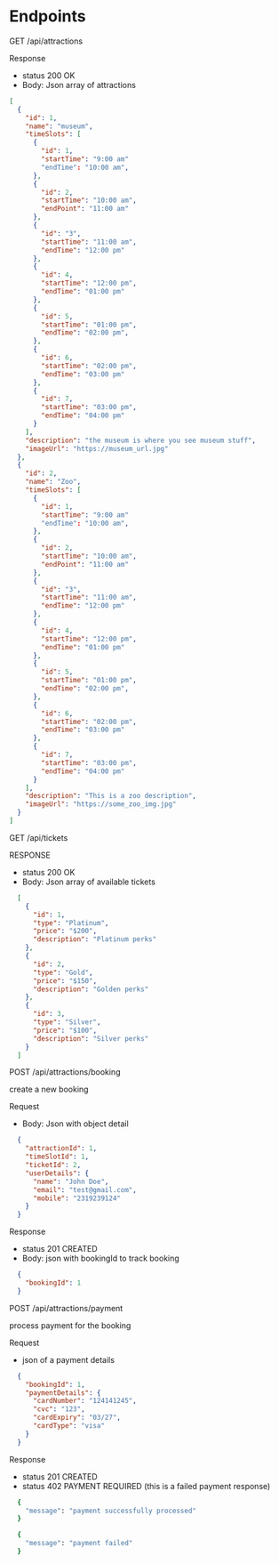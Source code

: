 # Endpoints 

GET /api/attractions 

Response 
  - status 200 OK 
  - Body: Json array of attractions 

```json
[
  {
    "id": 1, 
    "name": "museum", 
    "timeSlots": [
      {
        "id": 1, 
        "startTime": "9:00 am"
        "endTime": "10:00 am", 
      }, 
      {
        "id": 2, 
        "startTime": "10:00 am", 
        "endPoint": "11:00 am"
      }, 
      {
        "id": "3", 
        "startTime": "11:00 am", 
        "endTime": "12:00 pm" 
      }, 
      {
        "id": 4, 
        "startTime": "12:00 pm", 
        "endTime": "01:00 pm"
      }, 
      {
        "id": 5, 
        "startTime": "01:00 pm", 
        "endTime": "02:00 pm", 
      }, 
      {
        "id": 6, 
        "startTime": "02:00 pm", 
        "endTime": "03:00 pm"
      }, 
      {
        "id": 7, 
        "startTime": "03:00 pm", 
        "endTime": "04:00 pm"
      }
    ], 
    "description": "the museum is where you see museum stuff", 
    "imageUrl": "https://museum_url.jpg"
  }, 
  {
    "id": 2, 
    "name": "Zoo", 
    "timeSlots": [
      {
        "id": 1, 
        "startTime": "9:00 am"
        "endTime": "10:00 am", 
      }, 
      {
        "id": 2, 
        "startTime": "10:00 am", 
        "endPoint": "11:00 am"
      }, 
      {
        "id": "3", 
        "startTime": "11:00 am", 
        "endTime": "12:00 pm" 
      }, 
      {
        "id": 4, 
        "startTime": "12:00 pm", 
        "endTime": "01:00 pm"
      }, 
      {
        "id": 5, 
        "startTime": "01:00 pm", 
        "endTime": "02:00 pm", 
      }, 
      {
        "id": 6, 
        "startTime": "02:00 pm", 
        "endTime": "03:00 pm"
      }, 
      {
        "id": 7, 
        "startTime": "03:00 pm", 
        "endTime": "04:00 pm"
      }
    ], 
    "description": "This is a zoo description", 
    "imageUrl": "https://some_zoo_img.jpg"
  }
]
```


GET /api/tickets

RESPONSE 
  - status 200 OK 
  - Body: Json array of available tickets

```json 
  [
    {
      "id": 1, 
      "type": "Platinum", 
      "price": "$200",
      "description": "Platinum perks"
    }, 
    {
      "id": 2, 
      "type": "Gold", 
      "price": "$150", 
      "description": "Golden perks"
    }, 
    {
      "id": 3, 
      "type": "Silver", 
      "price": "$100", 
      "description": "Silver perks"
    }
  ]
```

POST /api/attractions/booking

create a new booking 

Request 
  - Body: Json with object detail

```json 
  {
    "attractionId": 1, 
    "timeSlotId": 1, 
    "ticketId": 2, 
    "userDetails": {
      "name": "John Doe", 
      "email": "test@gmail.com", 
      "mobile": "2319239124"
    }
  }
```

Response 
  - status 201 CREATED
  - Body: json with bookingId to track booking 

  ```json
    {
      "bookingId": 1
    }
  ```

POST /api/attractions/payment

process payment for the booking 

Request
  - json of a payment details 

```json
  {
    "bookingId": 1, 
    "paymentDetails": {
      "cardNumber": "124141245", 
      "cvc": "123", 
      "cardExpiry": "03/27", 
      "cardType": "visa"
    }
  }
```

Response 
  - status 201 CREATED 
  - status 402 PAYMENT REQUIRED (this is a failed payment response)

```bash 
  {
    "message": "payment successfully processed"
  }
```

```bash 
  {
    "message": "payment failed"
  }
```
